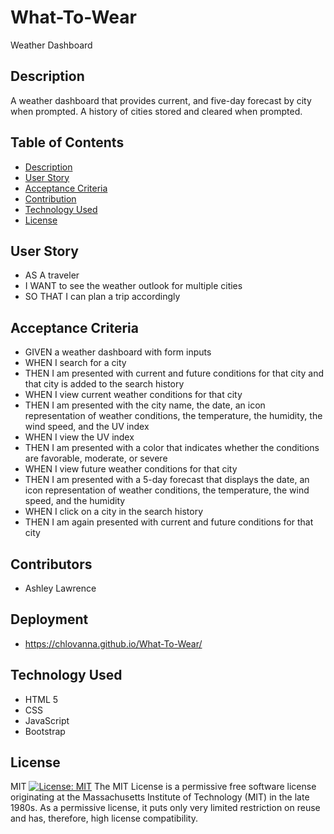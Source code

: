 # What-To-Wear
Weather Dashboard
## Description
A weather dashboard that provides current, and five-day forecast by city when prompted. A history of cities stored and cleared when prompted. 


## Table of Contents
- [Description](#description)
- [User Story](#user-story)
- [Acceptance Criteria](#acceptance-criteria)
- [Contribution](#contributors)
- [Technology Used](#technology-used)
- [License](#license)


<!-- ![image](https://user-images.githubusercontent.com/What-To-Wear/assets/Demo/png) -->




## User Story

- AS A traveler
- I WANT to see the weather outlook for multiple cities
- SO THAT I can plan a trip accordingly

## Acceptance Criteria

- GIVEN a weather dashboard with form inputs
- WHEN I search for a city
- THEN I am presented with current and future conditions for that city and that city is added to the search history
- WHEN I view current weather conditions for that city
- THEN I am presented with the city name, the date, an icon representation of weather conditions, the temperature, the humidity, the wind speed, and the UV index
- WHEN I view the UV index
- THEN I am presented with a color that indicates whether the conditions are favorable, moderate, or severe
- WHEN I view future weather conditions for that city
- THEN I am presented with a 5-day forecast that displays the date, an icon representation of weather conditions, the temperature, the wind speed, and the humidity
- WHEN I click on a city in the search history
- THEN I am again presented with current and future conditions for that city

## Contributors
- Ashley Lawrence 

## Deployment
- https://chlovanna.github.io/What-To-Wear/

## Technology Used
- HTML 5
- CSS
- JavaScript
- Bootstrap

## License
  MIT
[![License: MIT](https://img.shields.io/badge/License-MIT-yellow.svg)](https://opensource.org/licenses/MIT)
The MIT License is a permissive free software license originating at the Massachusetts Institute of Technology (MIT) in the late 1980s. As a permissive license, it puts only very limited restriction on reuse and has, therefore, high license compatibility.

